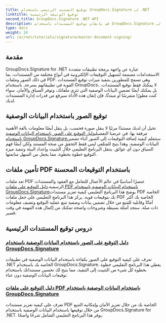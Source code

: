 ```yaml
---
title: توقيع المستند الرئيسي باستخدام GroupDocs.Signature لـ .NET
linktitle: توقيع الوثيقة الرئيسية
second_title: GroupDocs.Signature .NET API
description: قم بإتقان توقيع المستندات باستخدام GroupDocs.Signature لـ .NET في دروسنا التعليمية التفصيلية. قم بتوقيع الصور وملفات PDF باستخدام البيانات الوصفية بسهولة.
type: docs
weight: 24
url: /ar/net/tutorials/signature/master-document-signing/
---
```

## مقدمة

GroupDocs.Signature for .NET عبارة عن واجهة برمجة تطبيقات متعددة الاستخدامات مصممة لتسهيل التوقيعات الإلكترونية في أنواع مختلفة من المستندات، بما في ذلك الصور وملفات PDF. وهي تسمح للمطورين بتنفيذ ميزات توقيع المستندات القوية في تطبيقاتهم بسرعة. باستخدام GroupDocs، لا يمكنك فقط توقيع المستندات، بل يمكنك أيضًا تضمين البيانات الوصفية التي تثري ملفاتك، وتوفر السياق والأمان. سواء كنت مطورًا متمرسًا أو مبتدئًا، فإن إتقان هذه الأداة سيرفع من قدرات إدارة المستندات لديك.

## توقيع الصور باستخدام البيانات الوصفية  
تخيل أن لديك مستندًا مرئيًا لا ينقل صورة فحسب، بل ينقل أيضًا معلومات بالغة الأهمية مرفقة بها. في عرضنا التفصيلي[دليل التوقيع على الصور باستخدام البيانات الوصفية باستخدام GroupDocs.Signature](./signing-images-with-metadata/)ستتعلم كيفية إضافة التوقيعات إلى الصور أثناء تضمين البيانات الوصفية. وهذا يتيح للمتلقي ليس فقط التحقق من صحة المستند ولكن أيضًا فهم السياق دون أي عوائق. يتنقل البرنامج التعليمي خلال التثبيت وإعداد البيئة وتنفيذ ميزة التوقيع خطوة بخطوة، مما يجعل من السهل متابعتها.

## تأمين ملفات PDF باستخدام التوقيعات المحسنة  
 تعد ملفات PDF عنصرًا أساسيًا في عالم الأعمال للتعامل مع العقود والمستندات الرسمية.[دليل التوقيع على ملفات PDF باستخدام البيانات الوصفية باستخدام GroupDocs.Signature](./signing-pdf-with-metadata/)يوضح هذا البرنامج التعليمي كيفية تعزيز مستندات PDF الخاصة بك بتوقيعات قوية. يركز هذا البرنامج التعليمي على جعل ملفات PDF الخاصة بك أكثر أمانًا وقابلية للتتبع من خلال تضمين بيانات وصفية تتبع عملية التوقيع وتضيف معلومات ذات صلة. ستجد أمثلة بسيطة وشروحات واضحة تمكنك من إكمال هذه المهمة في وقت قصير.

## دروس توقيع المستندات الرئيسية
### [دليل التوقيع على الصور باستخدام البيانات الوصفية باستخدام GroupDocs.Signature](./signing-images-with-metadata/)
تعرف على كيفية التوقيع على الصور بكفاءة باستخدام البيانات الوصفية في تطبيقات .NET الخاصة بك باستخدام GroupDocs.Signature. يغطي هذا البرنامج التعليمي خطوة بخطوة كل شيء من التثبيت إلى التنفيذ، مما يتيح لك تحسين مستنداتك باستخدام توقيعات البيانات الوصفية دون عناء.
### [دليل التوقيع على ملفات PDF باستخدام البيانات الوصفية باستخدام GroupDocs.Signature](./signing-pdf-with-metadata/)
تعرف على كيفية تعزيز مستندات PDF الخاصة بك من خلال تعزيز الأمان وإمكانية التتبع من خلال توقيعها باستخدام البيانات الوصفية باستخدام GroupDocs.Signature for .NET. يوفر هذا البرنامج التعليمي الشامل شرحًا واضحًا.
